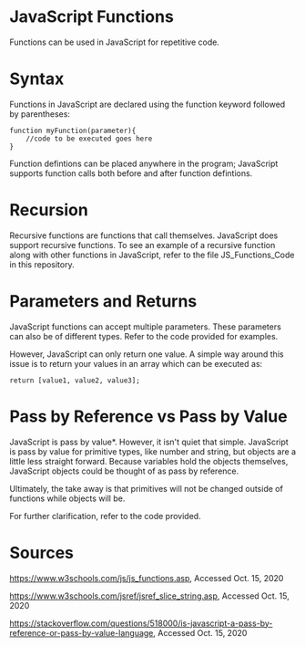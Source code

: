 # JavaScript Functions

Functions can be used in JavaScript for repetitive code.

# Syntax

Functions in JavaScript are declared using the function keyword followed by parentheses:

	function myFunction(parameter){
		//code to be executed goes here
	}
	
Function defintions can be placed anywhere in the program; JavaScript supports function calls both before and after function defintions.

# Recursion

Recursive functions are functions that call themselves. JavaScript does support recursive functions. To see an example of a recursive function along with other functions in JavaScript, refer to the file JS_Functions_Code in this repository.

# Parameters and Returns

JavaScript functions can accept multiple parameters. These parameters can also be of different types. Refer to the code provided for examples.

However, JavaScript can only return one value. A simple way around this issue is to return your values in an array which can be executed as:

	return [value1, value2, value3];

# Pass by Reference vs Pass by Value

JavaScript is pass by value*. However, it isn't quiet that simple. JavaScript is pass by value for primitive types, like number and string, but objects are a little less straight forward. Because variables hold the objects themselves, JavaScript objects could be thought of as pass by reference.

Ultimately, the take away is that primitives will not be changed outside of functions while objects will be.

For further clarification, refer to the code provided.

# Sources
https://www.w3schools.com/js/js_functions.asp, Accessed Oct. 15, 2020

https://www.w3schools.com/jsref/jsref_slice_string.asp, Accessed Oct. 15, 2020

https://stackoverflow.com/questions/518000/is-javascript-a-pass-by-reference-or-pass-by-value-language, Accessed Oct. 15, 2020